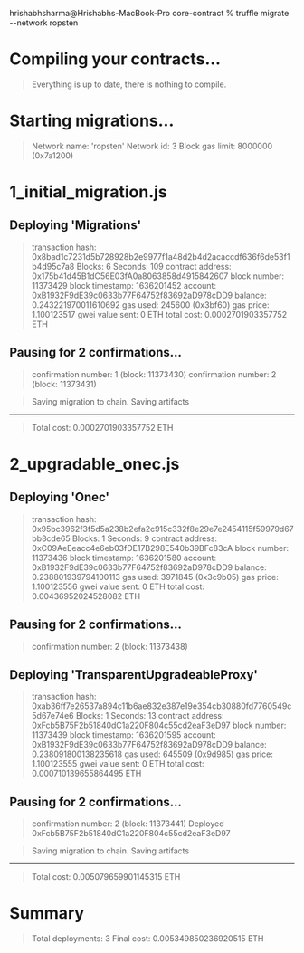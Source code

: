 hrishabhsharma@Hrishabhs-MacBook-Pro core-contract % truffle migrate --network ropsten

Compiling your contracts...
===========================
> Everything is up to date, there is nothing to compile.



Starting migrations...
======================
> Network name:    'ropsten'
> Network id:      3
> Block gas limit: 8000000 (0x7a1200)


1_initial_migration.js
======================

   Deploying 'Migrations'
   ----------------------
   > transaction hash:    0x8bad1c7231d5b728928b2e9977f1a48d2b4d2acaccdf636f6de53f1b4d95c7a8
   > Blocks: 6            Seconds: 109
   > contract address:    0x175b41d45B1dC56E03fA0a8063858d4915842607
   > block number:        11373429
   > block timestamp:     1636201452
   > account:             0xB1932F9dE39c0633b77F64752f83692aD978cDD9
   > balance:             0.243221970011610692
   > gas used:            245600 (0x3bf60)
   > gas price:           1.100123517 gwei
   > value sent:          0 ETH
   > total cost:          0.0002701903357752 ETH

   Pausing for 2 confirmations...
   ------------------------------
   > confirmation number: 1 (block: 11373430)
   > confirmation number: 2 (block: 11373431)

   > Saving migration to chain.
   > Saving artifacts
   -------------------------------------
   > Total cost:     0.0002701903357752 ETH


2_upgradable_onec.js
====================

   Deploying 'Onec'
   ----------------
   > transaction hash:    0x95bc3962f3f5d5a238b2efa2c915c332f8e29e7e2454115f59979d67bb8cde65
   > Blocks: 1            Seconds: 9
   > contract address:    0xC09AeEeacc4e6eb03fDE17B298E540b39BFc83cA
   > block number:        11373436
   > block timestamp:     1636201580
   > account:             0xB1932F9dE39c0633b77F64752f83692aD978cDD9
   > balance:             0.238801939794100113
   > gas used:            3971845 (0x3c9b05)
   > gas price:           1.100123556 gwei
   > value sent:          0 ETH
   > total cost:          0.00436952024528082 ETH

   Pausing for 2 confirmations...
   ------------------------------
   > confirmation number: 2 (block: 11373438)

   Deploying 'TransparentUpgradeableProxy'
   ---------------------------------------
   > transaction hash:    0xab36ff7e26537a894c11b6ae832e387e19e354cb30880fd7760549c5d67e74e6
   > Blocks: 1            Seconds: 13
   > contract address:    0xFcb5B75F2b51840dC1a220F804c55cd2eaF3eD97
   > block number:        11373439
   > block timestamp:     1636201595
   > account:             0xB1932F9dE39c0633b77F64752f83692aD978cDD9
   > balance:             0.238091800138235618
   > gas used:            645509 (0x9d985)
   > gas price:           1.100123555 gwei
   > value sent:          0 ETH
   > total cost:          0.000710139655864495 ETH

   Pausing for 2 confirmations...
   ------------------------------
   > confirmation number: 2 (block: 11373441)
Deployed 0xFcb5B75F2b51840dC1a220F804c55cd2eaF3eD97

   > Saving migration to chain.
   > Saving artifacts
   -------------------------------------
   > Total cost:     0.005079659901145315 ETH


Summary
=======
> Total deployments:   3
> Final cost:          0.005349850236920515 ETH
